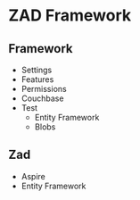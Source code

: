﻿# ZAD Framework

## Framework

- Settings
- Features
- Permissions
- Couchbase
- Test 
  - Entity Framework
  - Blobs

## Zad

- Aspire
- Entity Framework